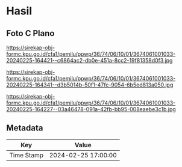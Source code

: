 # Hasil

## Foto C Plano

https://sirekap-obj-formc.kpu.go.id/cfa1/pemilu/ppwp/36/74/06/10/01/3674061001033-20240225-164421--c6864ac2-db0e-451a-8cc2-19f81358d0f3.jpg

https://sirekap-obj-formc.kpu.go.id/cfa1/pemilu/ppwp/36/74/06/10/01/3674061001033-20240225-164341--d3b5014b-50f1-47fc-9054-6b5ed813a050.jpg

https://sirekap-obj-formc.kpu.go.id/cfa1/pemilu/ppwp/36/74/06/10/01/3674061001033-20240225-164227--03a46478-091a-42fb-bb95-008eaebe3c1b.jpg


## Metadata

| Key        | Value               |
| ---------- | ------------------- |
| Time Stamp | 2024-02-25 17:00:00 |



